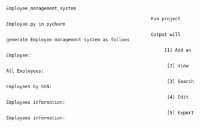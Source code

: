                                                          
                                                                   
                                                                Employee_management_system
                                                                
                                                          Run project Employee.py in pycharm   
                                                          
                                                          Output will generate Employee management system as follows
                                                          
                                                               [1] Add an Employee: 

                                                                [2] View All Employees: 

                                                                [3] Search Employees by SSN: 

                                                                [4] Edit Employees information: 

                                                                [5] Export Employees information: 

